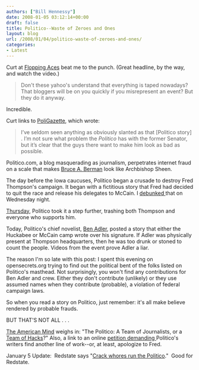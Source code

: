 ```yaml
---
authors: ["Bill Hennessy"]
date: 2008-01-05 03:12:14+00:00
draft: false
title: Politico--Waste of Zeroes and Ones
layout: blog
url: /2008/01/04/politico-waste-of-zeroes-and-ones/
categories:
- Latest
---
```


Curt at [Flopping Aces](https://www.floppingaces.net/2008/01/04/the-politico-has-become-the-ne/index.html) beat me to the punch. (Great headline, by the way, and watch the video.)


> Don't these yahoo's understand that everything is taped nowadays? That bloggers will be on you quickly if you misrepresent an event? But they do it anyway.

Incredible.


Curt links to [PoliGazette](https://poligazette.com/2008/01/04/fred-thompson-becoming-passionate/), which wrote:


> I’ve seldom seen anything as obviously slanted as that [Politico story] . I’m not sure what problem the _Politico_ has with the former Senator, but it’s clear that the guys there want to make him look as bad as possible. 


Politico.com, a blog masquerading as journalism, perpetrates internet fraud on a scale that makes [Bruce A. Berman](https://www.consumerfraudreporting.org/bruceberman.php) look like Archbishop Sheen.

The day before the Iowa caucuses, Politico began a crusade to destroy Fred Thompson's campaign. It began with a fictitious story that Fred had decided to quit the race and release his delegates to McCain. I [debunked ](https://hennessysview.com/2008/01/02/what-endorsement/)that on Wednesday night.

[Thursday](https://hennessysview.com/2008/01/03/the-thompson-hit/), Politico took it a step further, trashing both Thompson and everyone who supports him.

Today, Politico's chief novelist, [Ben Adler](https://www.politico.com/news/stories/0108/7711.html), posted a story that either the Huckabee or McCain camp wrote over his signature. If Adler was physically present at Thompson headquarters, then he was too drunk or stoned to count the people. Videos from the event prove Adler a liar.

The reason I'm so late with this post: I spent this evening on opensecrets.org trying to find out the political bent of the folks listed on Politico's masthead. Not surprisingly, you won't find any contributions for Ben Adler and crew. Either they don't contribute (unlikely) or they use assumed names when they contribute (probable), a violation of federal campaign laws.

So when you read a story on Politico, just remember: it's all make believe rendered by probable frauds.

BUT THAT'S NOT ALL . . .

[The American Mind](https://hennessysview.com/wp-admin/The%20American%20Mind) weighs in: "The Politico: A Team of Journalists, or a [Team of Hacks](https://mypetjawa.mu.nu/archives/190643.php)?" Also, a link to an online [petition demanding ](https://www.stickittopolitico.com/)Politico's writers find another line of work--or, at least, apologize to Fred.

January 5 Update:  Redstate says "[Crack whores run the Politico](https://www.redstate.com/stories/elections/2008/crack_whores_run_the_politico)."  Good for Redstate.
